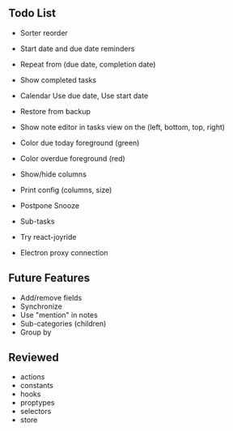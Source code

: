 ## Todo List

* Sorter reorder
* Start date and due date reminders
* Repeat from (due date, completion date)
* Show completed tasks
* Calendar Use due date, Use start date
* Restore from backup
* Show note editor in tasks view on the (left, bottom, top, right)
* Color due today foreground (green)
* Color overdue foreground (red)
* Show/hide columns
* Print config (columns, size)

* Postpone Snooze
* Sub-tasks
* Try react-joyride
* Electron proxy connection

## Future Features

* Add/remove fields
* Synchronize
* Use "mention" in notes
* Sub-categories (children)
* Group by

## Reviewed

* actions
* constants
* hooks
* proptypes
* selectors
* store